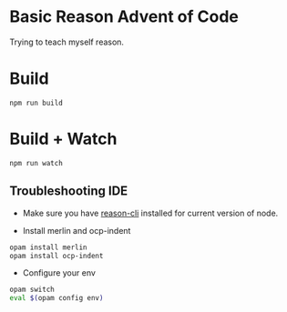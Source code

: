 # Basic Reason Advent of Code

Trying to teach myself reason.

# Build
```
npm run build
```

# Build + Watch

```
npm run watch
```

## Troubleshooting IDE

- Make sure you have [reason-cli](https://github.com/reasonml/reason-cli) installed for current version of node. 

- Install merlin and ocp-indent
```bash
opam install merlin
opam install ocp-indent
```

- Configure your env

```bash
opam switch
eval $(opam config env)
```
